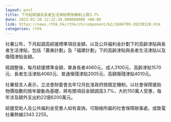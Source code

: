 ```yaml
---
layout: post
title: 下月起綜援及長者生活津貼等按機制上調3.7%
date: 2023-01-20 12:22:39.000000000 +08:00
link: https://news.rthk.hk/rthk/ch/component/k2/1684709-20230120.htm
categories: rthk
---
```


社署公布，下月起調高綜援標準項目金額，以及公共福利金計劃下的高齡津貼與長者生活津貼，包括「廣東計劃」及「福建計劃」下的高齡津貼與長者生活津貼以及傷殘津貼金額。

經調整後，每月綜援標準金額，單身長者4060元、成人3100元、高齡津貼1570元、長者生活津貼4060元、普通傷殘津貼2005元、高額傷殘津貼4010元。

社署發言人表示，立法會財委會去年12月批准政府按既定機制，以社會保障援助物價指數的按年變動為基礎，將有關項目金額調高3.7%，大約150萬人受惠，每年涉及額外支出約22億6200萬元。

綜援受助人及公共福利金受惠人如有查詢，可聯絡所屬的社會保障辦事處，或致電社署熱線2343 2255。
